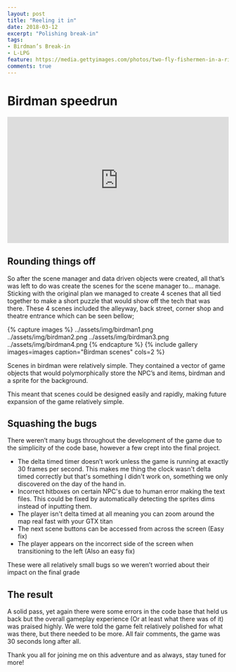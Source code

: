 ```yaml
---
layout: post
title: "Reeling it in"
date: 2018-03-12
excerpt: "Polishing break-in"
tags:
- Birdman’s Break-in
- L-LPG
feature: https://media.gettyimages.com/photos/two-fly-fishermen-in-a-river-one-catching-a-fish-picture-id601969691
comments: true
---
```

# Birdman speedrun
<div style='position:relative;padding-bottom:57%'><iframe src='https://gfycat.com/ifr/LavishBigheartedJapanesebeetle' frameborder='0' scrolling='no' width='100%' height='100%' style='position:absolute;top:0;left:0;' allowfullscreen></iframe></div>

## Rounding things off
So after the scene manager and data driven objects were created, all that’s was left to do was create the scenes for the scene manager to... manage. Sticking with the original plan we managed to create 4 scenes that all tied together to make a short puzzle that would show off the tech that was there. These 4 scenes included the alleyway, back street, corner shop and theatre entrance which can be seen bellow;

{% capture images %} ../assets/img/birdman1.png ../assets/img/birdman2.png ../assets/img/birdman3.png ../assets/img/birdman4.png {% endcapture %} {% include gallery images=images caption="Birdman scenes" cols=2 %}

Scenes in birdman were relatively simple. They contained a vector of game objects that would polymorphically store the NPC’s and items, birdman and a sprite for the background. 

This meant that scenes could be designed easily and rapidly, making future expansion of the game relatively simple.

## Squashing the bugs
There weren’t many bugs throughout the development of the game due to the simplicity of the code base, however a few crept into the final project.

- The delta timed timer doesn’t work unless the game is running at exactly 30 frames per second. This makes me thing the clock wasn't delta timed correctly but that's something I didn't work on, something we only discovered on the day of the hand in. 
- Incorrect hitboxes on certain NPC's due to human error making the text files. This could be fixed by automatically detecting the sprites dims instead of inputting them.
- The player isn't delta timed at all meaning you can zoom around the map real fast with your GTX titan
- The next scene buttons can be accessed from across the screen (Easy fix)
- The player appears on the incorrect side of the screen when transitioning to the left (Also an easy fix)

These were all relatively small bugs so we weren’t worried about their impact on the final grade

## The result
A solid pass, yet again there were some errors in the code base that held us back but the overall gameplay experience (Or at least what there was of it) was praised highly. We were told the game felt relatively polished for what was there, but there needed to be more. 
All fair comments, the game was 30 seconds long after all.

Thank you all for joining me on this adventure and as always, stay tuned for more!